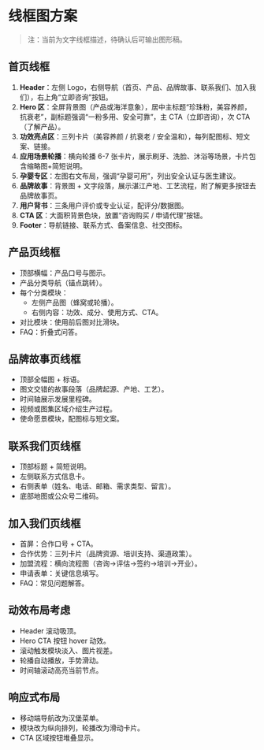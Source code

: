 # 线框图方案

> 注：当前为文字线框描述，待确认后可输出图形稿。

## 首页线框
1. **Header**：左侧 Logo，右侧导航（首页、产品、品牌故事、联系我们、加入我们），右上角“立即咨询”按钮。
2. **Hero 区**：全屏背景图（产品或海洋意象），居中主标题“珍珠粉，美容养颜，抗衰老”，副标题强调“一粉多用、安全可靠”，主 CTA（立即咨询），次 CTA（了解产品）。
3. **功效亮点区**：三列卡片（美容养颜 / 抗衰老 / 安全温和），每列配图标、短文案、链接。
4. **应用场景轮播**：横向轮播 6-7 张卡片，展示刷牙、洗脸、沐浴等场景，卡片包含缩略图+简短说明。
5. **孕婴专区**：左图右文布局，强调“孕婴可用”，列出安全认证与医生建议。
6. **品牌故事**：背景图 + 文字段落，展示湛江产地、工艺流程，附了解更多按钮去品牌故事页。
7. **用户背书**：三条用户评价或专业认证，配评分/数据图。
8. **CTA 区**：大面积背景色块，放置“咨询购买 / 申请代理”按钮。
9. **Footer**：导航链接、联系方式、备案信息、社交图标。

## 产品页线框
- 顶部横幅：产品口号与图示。
- 产品分类导航（锚点跳转）。
- 每个分类模块：
  - 左侧产品图（蜂窝或轮播）。
  - 右侧内容：功效、成分、使用方式、CTA。
- 对比模块：使用前后图对比滑块。
- FAQ：折叠式问答。

## 品牌故事页线框
- 顶部全幅图 + 标语。
- 图文交错的故事段落（品牌起源、产地、工艺）。
- 时间轴展示发展里程碑。
- 视频或图集区域介绍生产过程。
- 使命愿景模块，配图标与短文案。

## 联系我们页线框
- 顶部标题 + 简短说明。
- 左侧联系方式信息卡。
- 右侧表单（姓名、电话、邮箱、需求类型、留言）。
- 底部地图或公众号二维码。

## 加入我们页线框
- 首屏：合作口号 + CTA。
- 合作优势：三列卡片（品牌资源、培训支持、渠道政策）。
- 加盟流程：横向流程图（咨询→评估→签约→培训→开业）。
- 申请表单：关键信息填写。
- FAQ：常见问题解答。

## 动效布局考虑
- Header 滚动吸顶。
- Hero CTA 按钮 hover 动效。
- 滚动触发模块淡入、图片视差。
- 轮播自动播放，手势滑动。
- 时间轴滚动高亮当前节点。

## 响应式布局
- 移动端导航改为汉堡菜单。
- 模块改为纵向排列，轮播改为滑动卡片。
- CTA 区域按钮堆叠显示。
